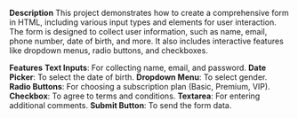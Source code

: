 **Description**
This project demonstrates how to create a comprehensive form in HTML, including various input types and elements for user interaction. The form is designed to collect user information, such as name, email, phone number, date of birth, and more. It also includes interactive features like dropdown menus, radio buttons, and checkboxes.

**Features**
**Text Inputs**: For collecting name, email, and password.
**Date Picker**: To select the date of birth.
**Dropdown Menu**: To select gender.
**Radio Buttons**: For choosing a subscription plan (Basic, Premium, VIP).
**Checkbox**: To agree to terms and conditions.
**Textarea**: For entering additional comments.
**Submit Button**: To send the form data.
